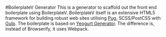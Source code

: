#BoilerplateV Generator
This is a generator to scaffold out the front end boilerplate using BoilerplateV. BoilerplateV itself is an extensive HTML5 framework for building robust web sites utilising [Pug](https://pugjs.org), SCSS/PostCSS with [Gulp](http://gulpjs.com). The boilerplate is based on [Yeogurt Generator](https://github.com/larsonjj/generator-yeogurt). The difference is, instead of Browserify, it uses Webpack.